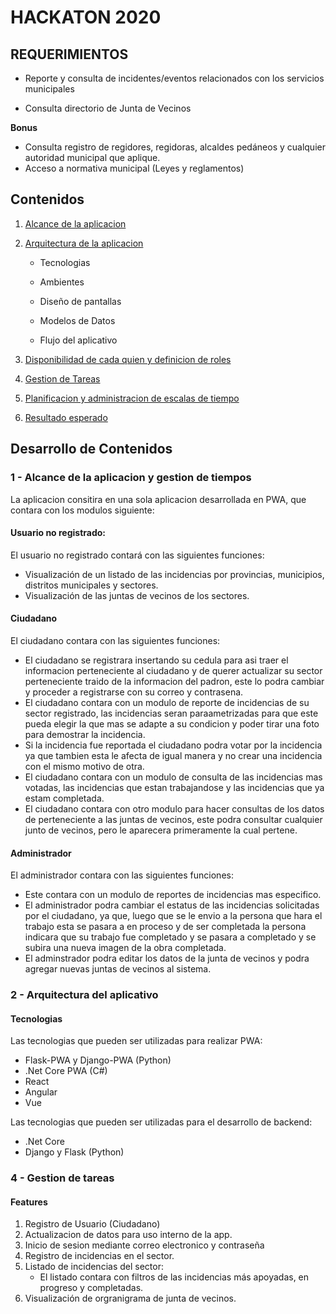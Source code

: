 # HACKATON 2020

## REQUERIMIENTOS

  * Reporte y consulta de incidentes/eventos relacionados con los servicios municipales
 
  * Consulta directorio de Junta de Vecinos

  **Bonus**

  * Consulta registro de regidores, regidoras, alcaldes pedáneos y cualquier autoridad
    municipal que aplique.
  * Acceso a normativa municipal (Leyes y reglamentos)

## Contenidos

1. [Alcance de la aplicacion](#alcance)

2. [Arquitectura de la aplicacion](#arquitectura)
 
    - Tecnologias
    
    - Ambientes
    
    - Diseño de pantallas
    
    - Modelos de Datos
    
    - Flujo del aplicativo
    
3. [Disponibilidad de cada quien y definicion de roles](#roles)

4. [Gestion de Tareas](#tareas)
 
5. [Planificacion y administracion de escalas de tiempo](#planning)

6. [Resultado esperado](#resultado)

## Desarrollo de Contenidos

### 1 - Alcance de la aplicacion y gestion de tiempos <a name="alcance"></a>

La aplicacion consitira en una sola aplicacion desarrollada en PWA, que contara con los modulos siguiente:

#### Usuario no registrado: 
El usuario no registrado contará con las siguientes funciones: 
  - Visualización de un listado de las incidencias por provincias, municipios, distritos municipales y sectores.
  - Visualización de las juntas de vecinos de los sectores.

#### Ciudadano
El ciudadano contara con las siguientes funciones:
  - El ciudadano se registrara insertando su cedula para asi traer el informacion perteneciente al ciudadano y de querer actualizar su sector perteneciente traido de la informacion del padron, este lo podra cambiar y proceder a registrarse con su correo y contrasena.
  - El ciudadano contara con un modulo de reporte de incidencias de su sector registrado, las incidencias seran paraametrizadas para que este pueda elegir la que mas se adapte a su condicion y poder tirar una foto para demostrar la incidencia.
  - Si la incidencia fue reportada el ciudadano podra votar por la incidencia ya que tambien esta le afecta de igual manera y no crear una incidencia con el mismo motivo de otra.
  - El ciudadano contara con un modulo de consulta de las incidencias mas votadas, las incidencias que estan trabajandose y las incidencias que ya estam completada.
  - El ciudadano contara con otro modulo para hacer consultas de los datos de perteneciente a las juntas de vecinos, este podra consultar cualquier junto de vecinos, pero le aparecera primeramente la cual pertene.


#### Administrador
El administrador contara con las siguientes funciones:
  - Este contara con un modulo de reportes de incidencias mas especifico.
  - El administrador podra cambiar el estatus de las incidencias solicitadas por el ciudadano, ya que, luego que se le envio a la persona que hara el trabajo esta se pasara a en proceso y de ser completada la persona indicara que su trabajo fue completado y se pasara a completado y se subira una nueva imagen de la obra completada.
  - El adminstrador podra editar los datos de la junta de vecinos y podra agregar nuevas juntas de vecinos al sistema.

### 2 - Arquitectura del aplicativo <a name="arquitectura"></a>

#### Tecnologias

Las tecnologias que pueden ser utilizadas para realizar PWA:

- Flask-PWA y Django-PWA (Python)
- .Net Core PWA (C#)
- React
- Angular
- Vue

Las tecnologias que pueden ser utilizadas para el desarrollo de backend:

- .Net Core
- Django y Flask (Python)

### 4 - Gestion de tareas<a name="tareas"></a>

#### Features 


  1. Registro de Usuario (Ciudadano)
  2. Actualizacion de datos para uso interno de la app.
  3. Inicio de sesion mediante correo electronico y contraseña
  4. Registro de incidencias en el sector.
  5. Listado de incidencias del sector:
     - El listado contara con filtros de las incidencias más apoyadas,  en progreso y completadas.
  7. Visualización de orgranigrama de junta de vecinos.